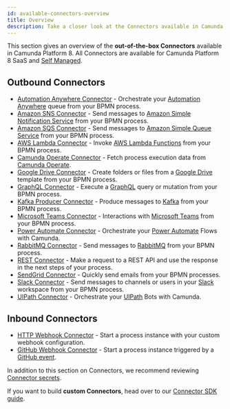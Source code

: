 ```yaml
---
id: available-connectors-overview
title: Overview
description: Take a closer look at the Connectors available in Camunda Platform 8.
---
```


This section gives an overview of the **out-of-the-box Connectors** available in Camunda Platform 8. All Connectors are available for Camunda Platform 8 SaaS and [Self Managed](../../../self-managed/connectors-deployment/install-and-start.md).

## Outbound Connectors

- [Automation Anywhere Connector](automation-anywhere.md) - Orchestrate your [Automation Anywhere](https://www.automationanywhere.com/) queue from your BPMN process.
- [Amazon SNS Connector](aws-sns.md) - Send messages to [Amazon Simple Notification Service](https://aws.amazon.com/sns/) from your BPMN process.
- [Amazon SQS Connector](aws-sqs.md) - Send messages to [Amazon Simple Queue Service](https://aws.amazon.com/sqs/) from your BPMN process.
- [AWS Lambda Connector](aws-lambda.md) - Invoke [AWS Lambda Functions](https://aws.amazon.com/lambda/) from your BPMN process.
- [Camunda Operate Connector](operate.md) - Fetch process execution data from [Camunda Operate](https://camunda.com/platform/operate/).
- [Google Drive Connector](googledrive.md) - Create folders or files from a [Google Drive](https://www.google.com/drive/) template from your BPMN process.
- [GraphQL Connector](graphql.md) - Execute a [GraphQL](https://graphql.org/) query or mutation from your BPMN process.
- [Kafka Producer Connector](kafka.md) - Produce messages to [Kafka](https://kafka.apache.org/) from your BPMN process.
- [Microsoft Teams Connector](microsoft-teams.md) - Interactions with [Microsoft Teams](https://www.microsoft.com/microsoft-teams/) from your BPMN process.
- [Power Automate Connector](power-automate.md) - Orchestrate your [Power Automate](https://powerautomate.microsoft.com) Flows with Camunda.
- [RabbitMQ Connector](rabbitmq.md) - Send messages to [RabbitMQ](https://www.rabbitmq.com/) from your BPMN process.
- [REST Connector](rest.md) - Make a request to a REST API and use the response in the next steps of your process.
- [SendGrid Connector](sendgrid.md) - Quickly send emails from your BPMN processes.
- [Slack Connector](slack.md) - Send messages to channels or users in your [Slack](https://slack.com) workspace from your BPMN process.
- [UIPath Connector](uipath.md) - Orchestrate your [UIPath](https://cloud.uipath.com) Bots with Camunda.

## Inbound Connectors

- [HTTP Webhook Connector](http-webhook.md) - Start a process instance with your custom webhook configuration.
- [GitHub Webhook Connector](github-webhook.md) - Start a process instance triggered by a [GitHub event](https://docs.github.com/en/developers/webhooks-and-events/webhooks/about-webhooks).

In addition to this section on Connectors, we recommend reviewing [Connector secrets](../../console/manage-clusters/manage-secrets.md).

If you want to build **custom Connectors**, head over to our [Connector SDK guide](../custom-built-connectors/connector-sdk.md).
